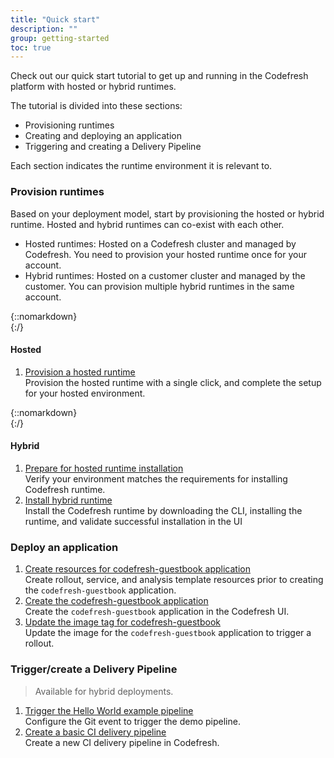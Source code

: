 ```yaml
---
title: "Quick start"
description: ""
group: getting-started
toc: true
---
```


Check out our quick start tutorial to get up and running in the Codefresh platform with hosted or hybrid runtimes.  

The tutorial is divided into these sections:
* Provisioning runtimes
* Creating and deploying an application
* Triggering and creating a Delivery Pipeline

Each section indicates the runtime environment it is relevant to.  

### Provision runtimes
Based on your deployment model, start by provisioning the hosted or hybrid runtime. Hosted and hybrid runtimes can co-exist with each other.

* Hosted runtimes: Hosted on a Codefresh cluster and managed by Codefresh. You need to provision your hosted runtime once for your account.
* Hybrid runtimes: Hosted on a customer cluster and managed by the customer. You can provision multiple hybrid runtimes in the same account.

{::nomarkdown}
<br>
{:/}

#### Hosted 
1. [Provision a hosted runtime]({{site.baseurl}}/docs/getting-started/quick-start/install-hosted)  
  Provision the hosted runtime with a single click, and complete the setup for your hosted environment.  

{::nomarkdown}
<br>
{:/}

#### Hybrid
1. [Prepare for hosted runtime installation]({{site.baseurl}}/docs/getting-started/quick-start/verify-requirements)  
  Verify your environment matches the requirements for installing Codefresh runtime.
1. [Install hybrid runtime]({{site.baseurl}}/docs/getting-started/quick-start/runtime)  
  Install the Codefresh runtime by downloading the CLI, installing the runtime, and validate successful installation in the UI

### Deploy an application

1. [Create resources for codefresh-guestbook application]({{site.baseurl}}/docs/getting-started/quick-start/create-app-specs)  
  Create rollout, service, and analysis template resources prior to creating the `codefresh-guestbook` application.
1. [Create the codefresh-guestbook application]({{site.baseurl}}/docs/getting-started/quick-start/create-app-ui)  
  Create the `codefresh-guestbook` application in the Codefresh UI.
1. [Update the image tag for codefresh-guestbook]({{site.baseurl}}/docs/getting-started/quick-start/create-app-ui)  
  Update the image for the `codefresh-guestbook` application to trigger a rollout.

### Trigger/create a Delivery Pipeline 
> Available for hybrid deployments.

1. [Trigger the Hello World example pipeline]({{site.baseurl}}/docs/getting-started/quick-start/hello-world)  
  Configure the Git event to trigger the demo pipeline. 
1. [Create a basic CI delivery pipeline]({{site.baseurl}}/docs/getting-started/quick-start/create-ci-pipeline)  
  Create a new CI delivery pipeline in Codefresh.

